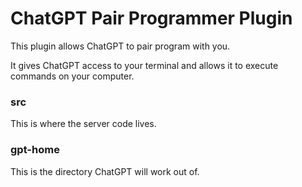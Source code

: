 # ChatGPT Pair Programmer Plugin

This plugin allows ChatGPT to pair program with you.

It gives ChatGPT access to your terminal and allows it to execute commands on your computer.

### src

This is where the server code lives.

### gpt-home

This is the directory ChatGPT will work out of.
